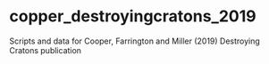 # copper_destroyingcratons_2019
Scripts and data for Cooper, Farrington and Miller (2019) Destroying Cratons publication
